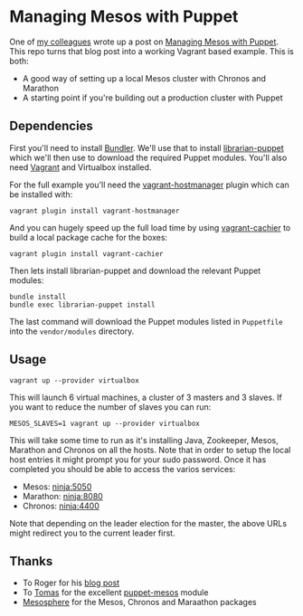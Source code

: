 # Managing Mesos with Puppet

One of [my colleagues](https://github.com/rji) wrote up a post on
[Managing Mesos with Puppet](http://rogerignazio.com/blog/managing-mesos-with-puppet/).
This repo turns that blog post into a working Vagrant based example.
This is both:

* A good way of setting up a local Mesos cluster with Chronos and
  Marathon
* A starting point if you're building out a production cluster with
  Puppet

## Dependencies

First you'll need to install [Bundler](http://bundler.io/).
We'll use that to install [librarian-puppet](https://github.com/rodjek/librarian-puppet)
which we'll then use to download the required Puppet modules. You'll also
need [Vagrant](https://www.vagrantup.com/) and Virtualbox installed.

For the full example you'll need the
[vagrant-hostmanager](https://github.com/smdahlen/vagrant-hostmanager)
plugin which can be installed with:

    vagrant plugin install vagrant-hostmanager

And you can hugely speed up the full load time by using
[vagrant-cachier](http://fgrehm.viewdocs.io/vagrant-cachier) to build a
local package cache for the boxes:

    vagrant plugin install vagrant-cachier

Then lets install librarian-puppet and download the relevant Puppet
modules:

    bundle install
    bundle exec librarian-puppet install

The last command will download the Puppet modules listed in `Puppetfile`
into the `vendor/modules` directory.


## Usage

    vagrant up --provider virtualbox

This will launch 6 virtual machines, a cluster of 3 masters and 3
slaves. If you want to reduce the number of slaves you can run:

    MESOS_SLAVES=1 vagrant up --provider virtualbox

This will take some time to run as it's installing Java, Zookeeper,
Mesos, Marathon and Chronos on all the hosts. Note that in order to
setup the local host entries it might prompt you for your sudo password.
Once it has completed you should be able to access the varios services:

* Mesos: [ninja:5050](http://ninja:5050)
* Marathon: [ninja:8080](http://ninja:8080)
* Chronos: [ninja:4400](http://ninja:4400)

Note that depending on the leader election for the master, the above
URLs might redirect you to the current leader first.


## Thanks

* To Roger for his [blog
  post](http://rogerignazio.com/blog/managing-mesos-with-puppet)
* To [Tomas](https://github.com/deric) for the excellent
  [puppet-mesos](https://github.com/deric/puppet-mesos) module
* [Mesosphere](http://mesosphere.com/) for the Mesos, Chronos and
  Maraathon packages

